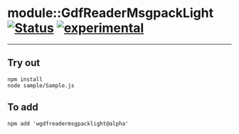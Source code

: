 
# module::GdfReaderMsgpackLight  [![Status](https://github.com/Wandalen/wGdfReaderMsgpackLight/workflows/Publish/badge.svg)](https://github.com/Wandalen/wGdfReaderMsgpackLight/actions?query=workflow%3APublish) [![experimental](https://img.shields.io/badge/stability-experimental-orange.svg)](https://github.com/emersion/stability-badges#experimental)

___

## Try out
```
npm install
node sample/Sample.js
```

## To add
```
npm add 'wgdfreadermsgpacklight@alpha'
```

